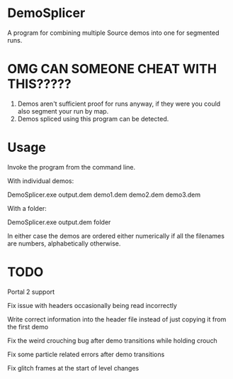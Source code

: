 # DemoSplicer
A program for combining multiple Source demos into one for segmented runs.

# OMG CAN SOMEONE CHEAT WITH THIS?????
1. Demos aren't sufficient proof for runs anyway, if they were you could also segment your run by map.
2. Demos spliced using this program can be detected.

# Usage
Invoke the program from the command line.

With individual demos:

DemoSplicer.exe output.dem demo1.dem demo2.dem demo3.dem

With a folder:

DemoSplicer.exe output.dem folder

In either case the demos are ordered either numerically if all the filenames are numbers, alphabetically otherwise.

# TODO
Portal 2 support

Fix issue with headers occasionally being read incorrectly

Write correct information into the header file instead of just copying it from the first demo

Fix the weird crouching bug after demo transitions while holding crouch

Fix some particle related errors after demo transitions

Fix glitch frames at the start of level changes